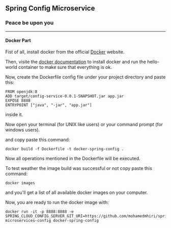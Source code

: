 ## Spring Config Microservice


### Peace be upon you

---
#### Docker Part
Fist of all, install docker from the official [Docker](https://www.docker.com/) website.

Then, visite the [docker documentation](https://docs.docker.com/) to install docker and run the hello-world container to make sure that everything is ok.

Now, create the Dockerfile config file under your project directory and paste this:

```
FROM openjdk:8
ADD target/config-service-0.0.1-SNAPSHOT.jar app.jar
EXPOSE 8888
ENTRYPOINT ["java", "-jar", "app.jar"]
```
inside it.

Now open your terminal (for UNIX like users) or your command prompt (for windows users).

and copy paste this command:

```
docker build -f Dockerfile -t docker-spring-config .
```

Now all operations mentioned in the Dockerfile will be executed.

To test weather the image build was successful or not copy paste this command:

```
docker images
```
and you'll get a list of all available docker images on your computer.

Now, you are ready to run the docker image with:
```
docker run -it -p 8888:8888 -e SPRING_CLOUD_CONFIG_SERVER_GIT_URI=https://github.com/mohamedmhiri/spring-microservices-config docker-spring-config
```
